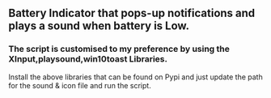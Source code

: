 ## Battery Indicator that pops-up notifications and plays a sound when battery is Low.
### The script is customised to my preference by using the XInput,playsound,win10toast Libraries.
Install the above libraries that can be found on Pypi and just update the path for the sound & icon file and run the script.
